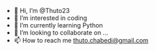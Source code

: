 - 👋 Hi, I’m @Thuto23
- 👀 I’m interested in coding 
- 🌱 I’m currently learning Python
- 💞️ I’m looking to collaborate on ...
- 📫 How to reach me thuto.chabedi@gmail.com

<!---
Thuto23/Thuto23 is a ✨ special ✨ repository because its `README.md` (this file) appears on your GitHub profile.
You can click the Preview link to take a look at your changes.
--->
